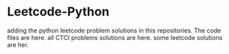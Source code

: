 # Leetcode-Python
adding the python leetcode problem solutions in this repositories. 
The code files are here.
all CTCI problems solutions are here.
some leetcode solutions are her.


























































































































































































































































































































































































































































































































































































































